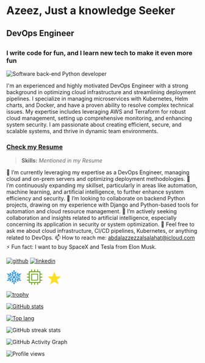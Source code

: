 # Azeez, Just a knowledge Seeker
## DevOps Engineer
## 
### I write code for fun, and I learn new tech to make it even more fun

![Software back-end Python developer](https://github.com/user-attachments/assets/34e8e4cb-9637-4af2-953c-2c481a84f8e8)


I'm an experienced and highly motivated DevOps Engineer with a strong background in optimizing cloud infrastructure and streamlining deployment pipelines. I specialize in managing microservices with Kubernetes, Helm charts, and Docker, and have a proven ability to resolve complex technical issues. My expertise includes leveraging AWS and Terraform for robust cloud management, setting up comprehensive monitoring, and enhancing system security. I am passionate about creating efficient, secure, and scalable systems, and thrive in dynamic team environments.

### [Check my Resume](https://www.canva.com/design/DAF7A59e1bo/bq6QYUILtKRJEAcegy-P1w/view?utm_content=DAF7A59e1bo&utm_campaign=share_your_design&utm_medium=link2&utm_source=shareyourdesignpanel)

> **Skills:** *Mentioned in my Resume*

🔭 I’m currently leveraging my expertise as a DevOps Engineer, managing cloud and on-prem servers and optimizing deployment methodologies.
🌱 I’m continuously expanding my skillset, particularly in areas like automation, machine learning, and artificial intelligence, to further enhance system efficiency and security.
👯 I’m looking to collaborate on backend Python projects, drawing on my experience with Django and Python-based tools for automation and cloud resource management.
🤔 I’m actively seeking collaboration and insights related to artificial intelligence, especially concerning its application in security or system optimization.
💬 Feel free to ask me about cloud infrastructure, CI/CD pipelines, Kubernetes, or anything related to DevOps.
📫 How to reach me: abdalazzezzalsalahat@icloud.com 
⚡ Fun fact: I want to buy SpaceX and Tesla from Elon Musk.


[<img src='https://cdn.jsdelivr.net/npm/simple-icons@3.0.1/icons/github.svg' alt='github' height='40'>](https://github.com/https://github.com/abdalazzezzalsalahat)  [<img src='https://cdn.jsdelivr.net/npm/simple-icons@3.0.1/icons/linkedin.svg' alt='linkedin' height='40'>](https://www.linkedin.com/in/abd-alazez-ali-alsalahat/)

<a href='https://archiveprogram.github.com/'><img src='https://raw.githubusercontent.com/acervenky/animated-github-badges/master/assets/acbadge.gif' width='40' height='40'></a> <a href='https://docs.github.com/en/developers'><img src='https://raw.githubusercontent.com/acervenky/animated-github-badges/master/assets/devbadge.gif' width='40' height='40'></a> <a href='https://stars.github.com/'><img src='https://raw.githubusercontent.com/acervenky/animated-github-badges/master/assets/starbadge.gif' width='35' height='35'></a> 

[![trophy](https://github-profile-trophy.vercel.app/?username=abdalazzezzalsalahat)](https://github.com/ryo-ma/github-profile-trophy)

[![GitHub stats](https://github-readme-stats.vercel.app/api?username=abdalazzezzalsalahat&show_icons=true&theme=tokyonight)](https://github.com/abdalazzezzalsalahat) 

[![Top lang](https://github-readme-stats.vercel.app/api/top-langs/?username=abdalazzezzalsalahat&show_icons=true&theme=tokyonight)](https://github.com/abdalazzezzalsalahat)

![GitHub streak stats](https://github-readme-streak-stats.herokuapp.com/?user=abdalazzezzalsalahat&show_icons=true&theme=tokyonight)  

![GitHub Activity Graph](https://activity-graph.herokuapp.com/graph?username=abdalazzezzalsalahat&show_icons=true&theme=tokyonight)  

![Profile views](https://gpvc.arturio.dev/abdalazzezzalsalahat)  
